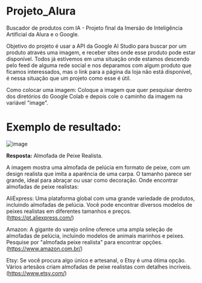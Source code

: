 # Projeto_Alura
Buscador de produtos com IA - Projeto final da Imersão de Inteligência Artificial da Alura e o Google.

Objetivo do projeto é usar a API da Google AI Studio para buscar por um produto através uma imagem, e receber sites onde esse produto pode estar disponível.
Todos já estivemos em uma situação onde estamos descendo pelo feed de alguma rede social e nos deparamos com algum produto que ficamos interessados, mas o link para a página da loja não está disponível, é nessa situação que um projeto como esse é útil.

Como colocar uma imagem:
Coloque a imagem que quer pesquisar dentro dos diretórios do Google Colab e depois cole o caminho da imagem na variável "image".

# Exemplo de resultado:
![image](https://github.com/leonardomeneguetti/Projeto_Alura/assets/159548686/03113174-5f5e-49bd-ae78-b9f2cbb79a73)

**Resposta:**
Almofada de Peixe Realista.

A imagem mostra uma almofada de pelúcia em formato de peixe, com um design realista que imita a aparência de uma carpa. O tamanho parece ser grande, ideal para abraçar ou usar como decoração.
Onde encontrar almofadas de peixe realistas:

AliExpress: Uma plataforma global com uma grande variedade de produtos, incluindo almofadas de pelúcia. Você pode encontrar diversos modelos de peixes realistas em diferentes tamanhos e preços. (https://pt.aliexpress.com/)

Amazon: A gigante do varejo online oferece uma ampla seleção de almofadas de pelúcia, incluindo modelos de animais marinhos e peixes. Pesquise por "almofada peixe realista" para encontrar opções. (https://www.amazon.com.br/)

Etsy: Se você procura algo único e artesanal, o Etsy é uma ótima opção. Vários artesãos criam almofadas de peixe realistas com detalhes incríveis. (https://www.etsy.com/)
